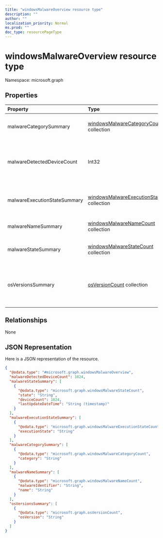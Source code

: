 ```yaml
---
title: "windowsMalwareOverview resource type"
description: ""
author: ""
localization_priority: Normal
ms.prod: ""
doc_type: resourcePageType
---
```


# windowsMalwareOverview resource type


Namespace: microsoft.graph



## Properties
|Property|Type|Description|
|:---|:---|:---|
|malwareCategorySummary|[windowsMalwareCategoryCount](../resources/intune-devices-windowsmalwarecategorycount.md) collection|Count of devices per malware category|
|malwareDetectedDeviceCount|Int32|Count of devices with malware detected in the last 30 days|
|malwareExecutionStateSummary|[windowsMalwareExecutionStateCount](../resources/intune-devices-windowsmalwareexecutionstatecount.md) collection|Count of devices per malware execution state|
|malwareNameSummary|[windowsMalwareNameCount](../resources/intune-devices-windowsmalwarenamecount.md) collection|Count of devices per malware|
|malwareStateSummary|[windowsMalwareStateCount](../resources/intune-devices-windowsmalwarestatecount.md) collection|Count of devices per malware state|
|osVersionsSummary|[osVersionCount](../resources/intune-devices-osversioncount.md) collection|Count of devices with malware per windows OS version|

## Relationships
None

## JSON Representation
Here is a JSON representation of the resource.
<!-- {
  "blockType": "resource",
  "@odata.type": "microsoft.graph.windowsMalwareOverview"
}
-->
``` json
{
  "@odata.type": "#microsoft.graph.windowsMalwareOverview",
  "malwareDetectedDeviceCount": 1024,
  "malwareStateSummary": [
    {
      "@odata.type": "microsoft.graph.windowsMalwareStateCount",
      "state": "String",
      "deviceCount": 1024,
      "lastUpdateDateTime": "String (timestamp)"
    }
  ],
  "malwareExecutionStateSummary": [
    {
      "@odata.type": "microsoft.graph.windowsMalwareExecutionStateCount",
      "executionState": "String"
    }
  ],
  "malwareCategorySummary": [
    {
      "@odata.type": "microsoft.graph.windowsMalwareCategoryCount",
      "category": "String"
    }
  ],
  "malwareNameSummary": [
    {
      "@odata.type": "microsoft.graph.windowsMalwareNameCount",
      "malwareIdentifier": "String",
      "name": "String"
    }
  ],
  "osVersionsSummary": [
    {
      "@odata.type": "microsoft.graph.osVersionCount",
      "osVersion": "String"
    }
  ]
}
```

